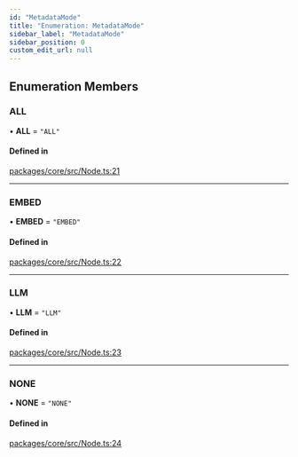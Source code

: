 ```yaml
---
id: "MetadataMode"
title: "Enumeration: MetadataMode"
sidebar_label: "MetadataMode"
sidebar_position: 0
custom_edit_url: null
---
```


## Enumeration Members

### ALL

• **ALL** = `"ALL"`

#### Defined in

[packages/core/src/Node.ts:21](https://github.com/run-llama/LlamaIndexTS/blob/f0be933/packages/core/src/Node.ts#L21)

---

### EMBED

• **EMBED** = `"EMBED"`

#### Defined in

[packages/core/src/Node.ts:22](https://github.com/run-llama/LlamaIndexTS/blob/f0be933/packages/core/src/Node.ts#L22)

---

### LLM

• **LLM** = `"LLM"`

#### Defined in

[packages/core/src/Node.ts:23](https://github.com/run-llama/LlamaIndexTS/blob/f0be933/packages/core/src/Node.ts#L23)

---

### NONE

• **NONE** = `"NONE"`

#### Defined in

[packages/core/src/Node.ts:24](https://github.com/run-llama/LlamaIndexTS/blob/f0be933/packages/core/src/Node.ts#L24)

